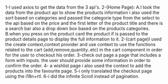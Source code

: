1-I used axios to get the data from the 3 api's.
2-(Home Page):
A.I took the data from the product api to show the products information i also used the sort based on categories and passed the categorie type from the select to the api based on the price and the first letter of the product title and there is a search bar also a drop down box based on the products categories.
B.when you press on the product card the product if is passed to the product details page to display the full information to it.
2-(cart page)I used the create context,context provider and use context to use the functions related to the cart (add,remove,quantity..etc) in the cart component in order for the user to checkout his order.
3-check out page a page that includes a form with inputs. the user should provide some information in order to confirm the order.
4- a wishlist page i also used the context to add the products into the favourite page.
5-i only translated the checkout page using the i18n+rtl.
6-i did the infinite Scroll instead of pagination.
